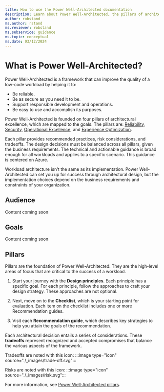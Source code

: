 ```yaml
---
title: How to use the Power Well-Architected documentation
description: Learn about Power Well-Architected, the pillars of architectural excellence, and how the documentation is organized.
author: robstand
ms.author: rstand
ms.reviewer: robstand
ms.subservice: guidance
ms.topic: conceptual
ms.date: 03/12/2024
---
```


# What is Power Well-Architected?

Power Well-Architected is a framework that can improve the quality of a low-code workload by helping it to:

- Be reliable.
- Be as secure as you need it to be.
- Support responsible development and operations.
- Be easy to use and accomplish its purposes.

Power Well-Architected is founded on four pillars of architectural excellence, which are mapped to the goals. The pillars are: [Reliability](./reliability/index.yml), [Security](./security/index.yml), [Operational Excellence](./operational-excellence/index.yml), and [Experience Optimization](./experience-optimization/index.yml).

Each pillar provides recommended practices, risk considerations, and tradeoffs. The design decisions must be balanced across all pillars, given the business requirements. The technical and actionable guidance is broad enough for all workloads and applies to a specific scenario. This guidance is centered on Azure.

Workload architecture isn't the same as its implementation. Power Well-Architected can set you up for success through architectural design, but the implementation choices depend on the business requirements and constraints of your organization.

## Audience

Content coming soon

## Goals

Content coming soon

## Pillars

Pillars are the foundation of Power Well-Architected. They are the high-level areas of focus that are critical to the success of a workload.

1. Start your journey with the **Design principles**. Each principle has a specific goal. For each principle, follow the approaches to craft your design strategy. These approaches are not optional.

2. Next, move on to the **Checklist**, which is your starting point for evaluation. Each item on the checklist includes one or more Recommendation guides.

3. Visit each **Recommendation guide**, which describes key strategies to help you attain the goals of the recommendation.

Each architectural decision entails a series of considerations. These **tradeoffs** represent recognized and accepted compromises that balance the various aspects of the framework.

Tradeoffs are noted with this icon: :::image type="icon" source="./_images/trade-off.svg":::

Risks are noted with this icon: :::image type="icon" source="./_images/risk.svg":::

For more information, see [Power Well-Architected pillars](./pillars.md).
